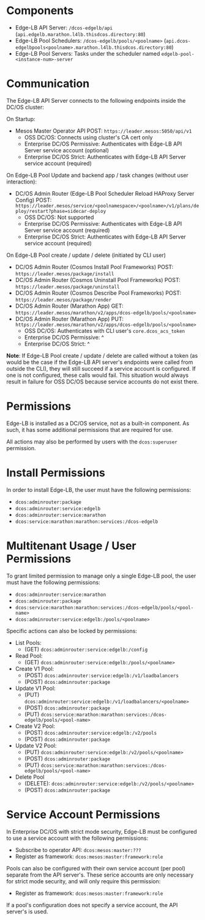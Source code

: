 # Components

* Edge-LB API Server: `/dcos-edgelb/api` (`api.edgelb.marathon.l4lb.thisdcos.directory:80`)
* Edge-LB Pool Schedulers: `/dcos-edgelb/pools/<poolname>` (`api.dcos-edgelbpools<poolname>.marathon.l4lb.thisdcos.directory:80`)
* Edge-LB Pool Servers: Tasks under the scheduler named `edgelb-pool-<instance-num>-server`

# Communication

The Edge-LB API Server connects to the following endpoints inside the DC/OS cluster:

On Startup:

* Mesos Master Operator API POST: `https://leader.mesos:5050/api/v1`
    * OSS DC/OS: Connects using cluster's CA cert only
    * Enterprise DC/OS Permissive: Authenticates with Edge-LB API Server service account (optional)
    * Enterprise DC/OS Strict: Authenticates with Edge-LB API Server service account (required)

On Edge-LB Pool Update and backend app / task changes (without user interaction):

* DC/OS Admin Router (Edge-LB Pool Scheduler Reload HAProxy Server Config) POST: `https://leader.mesos/service/<poolnamespace>/<poolname>/v1/plans/deploy/restart?phase=sidecar-deploy`
    * OSS DC/OS: Not supported
    * Enterprise DC/OS Permissive: Authenticates with Edge-LB API Server service account (required)
    * Enterprise DC/OS Strict: Authenticates with Edge-LB API Server service account (required)

On Edge-LB Pool create / update / delete (initiated by CLI user)

* DC/OS Admin Router (Cosmos Install Pool Frameworks) POST: `https://leader.mesos/package/install`
* DC/OS Admin Router (Cosmos Uninstall Pool Frameworks) POST: `https://leader.mesos/package/uninstall`
* DC/OS Admin Router (Cosmos Describe Pool Frameworks) POST: `https://leader.mesos/package/render`
* DC/OS Admin Router (Marathon App) GET: `https://leader.mesos/marathon/v2/apps/dcos-edgelb/pools/<poolname>`
* DC/OS Admin Router (Marathon App) PUT: `https://leader.mesos/marathon/v2/apps/dcos-edgelb/pools/<poolname>`
    * OSS DC/OS: Authenticates with CLI user's `core.dcos_acs_token`
    * Enterprise DC/OS Permissive: ^
    * Enterprise DC/OS Strict: ^
    
**Note**: If Edge-LB Pool create / update / delete are called without a token (as would be the case if the Edge-LB API server's endpoints were called from outside the CLI), they will still succeed if a service account is configured. If one is not configured, these calls would fail. This situation would always result in failure for OSS DC/OS because service accounts do not exist there.

# Permissions

Edge-LB is installed as a DC/OS service, not as a built-in component. As such, it has some additional permissions that are required for use.

All actions may also be performed by users with the `dcos:superuser` permission.

# Install Permissions

In order to install Edge-LB, the user must have the following permissions:

- `dcos:adminrouter:package`
- `dcos:adminrouter:service:edgelb`
- `dcos:adminrouter:service:marathon`
- `dcos:service:marathon:marathon:services:/dcos-edgelb`

# Multitenant Usage / User Permissions

To grant limited permission to manage only a single Edge-LB pool, the user must have the following permissions:

- `dcos:adminrouter:service:marathon`
- `dcos:adminrouter:package`
- `dcos:service:marathon:marathon:services:/dcos-edgelb/pools/<pool-name>`
- `dcos:adminrouter:service:edgelb:/pools/<poolname>`

Specific actions can also be locked by permissions:

- List Pools: 
    - (GET) `dcos:adminrouter:service:edgelb:/config`
- Read Pool:
    - (GET) `dcos:adminrouter:service:edgelb:/pools/<poolname>`
- Create V1 Pool:
    - (POST) `dcos:adminrouter:service:edgelb:/v1/loadbalancers`
    - (POST) `dcos:adminrouter:package`
- Update V1 Pool:
    - (PUT) `dcos:adminrouter:service:edgelb:/v1/loadbalancers/<poolname>`
    - (POST) `dcos:adminrouter:package`
    - (PUT) `dcos:service:marathon:marathon:services:/dcos-edgelb/pools/<pool-name>`
- Create V2 Pool:
    - (POST) `dcos:adminrouter:service:edgelb:/v2/pools`
    - (POST) `dcos:adminrouter:package`
- Update V2 Pool:
    - (PUT) `dcos:adminrouter:service:edgelb:/v2/pools/<poolname>`
    - (POST) `dcos:adminrouter:package`
    - (PUT) `dcos:service:marathon:marathon:services:/dcos-edgelb/pools/<pool-name>`
- Delete Pool
    - (DELETE): `dcos:adminrouter:service:edgelb:/v2/pools/<poolname>`
    - (POST) `dcos:adminrouter:package`

# Service Account Permissions

In Enterprise DC/OS with strict mode security, Edge-LB must be configured to use a service account with the following permissions:

- Subscribe to operator API: `dcos:mesos:master:???`
- Register as framework: `dcos:mesos:master:framework:role`

Pools can also be configured with their own service account (per pool) separate from the API server's. These serice accounts are only necessary for strict mode security, and will only require this permission:

- Register as framework: `dcos:mesos:master:framework:role`

If a pool's configuration does not specify a service account, the API server's is used.
